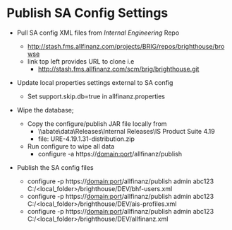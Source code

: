 # Publish SA Config Settings
 * Pull SA config XML files from *Internal Engineering* Repo 
   * http://stash.fms.allfinanz.com/projects/BRIG/repos/brighthouse/browse
   * link top left provides URL to clone i.e
     * http://stash.fms.allfinanz.com/scm/brig/brighthouse.git

 * Update local properties settings external to SA config 
   * Set support.skip.db=true in allfinanz.properties

 * Wipe the database;
   * Copy the configure/publish JAR file locally from
     * \\\\abate\data\Releases\Internal Releases\IS Product Suite 4.19
     * file: URE-4.19.1.31-distribution.zip
   * Run configure to wipe all data
     * configure -a https://<domain:port>/allfinanz/publish <user> <password>

 * Publish the SA config files
   * configure -p https://<domain:port>/allfinanz/publish admin abc123 C:/<local_folder>/brighthouse/DEV/bhf-users.xml
   * configure -p https://<domain:port>/allfinanz/publish admin abc123 C:/<local_folder>/brighthouse/DEV/ais-profiles.xml
   * configure -p https://<domain:port>/allfinanz/publish admin abc123 C:/<local_folder>/brighthouse/DEV/allfinanz.xml


